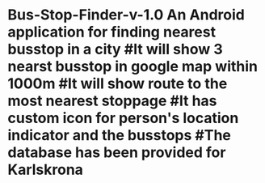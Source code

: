 Bus-Stop-Finder-v-1.0
An Android application for finding nearest busstop in a city
#It will show 3 nearst busstop in google map within 1000m
#It will show route to the most nearest stoppage
#It has custom icon for person's location indicator and the busstops
#The database has been provided for Karlskrona
=====================